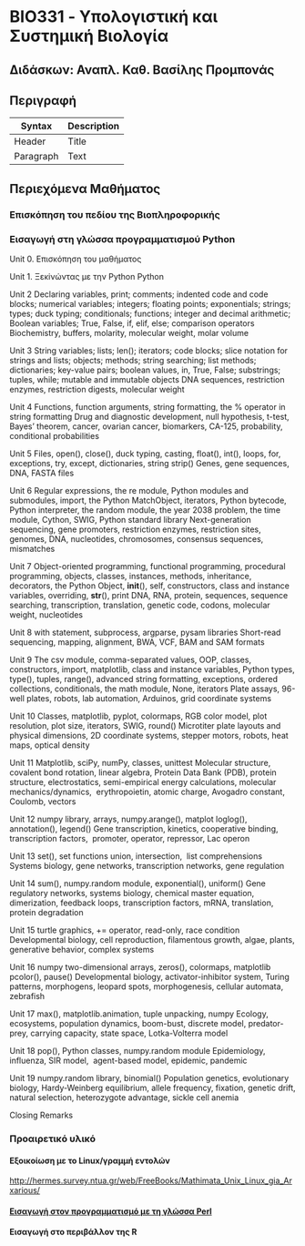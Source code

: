 # BIO331 - Υπολογιστική και Συστημική Βιολογία

## Διδάσκων: Αναπλ. Καθ. Βασίλης Προμπονάς

##  Περιγραφή 

| Syntax | Description |
| --- | ----------- |
| Header | Title |
| Paragraph | Text |

## Περιεχόμενα Μαθήματος
### Επισκόπηση του πεδίου της Βιοπληροφορικής
### Εισαγωγή στη γλώσσα προγραμματισμού Python
Unit 0. Επισκόπηση του μαθήματος


Unit 1. Ξεκiνώντας με την Python
Python

Unit 2
Declaring variables, print; comments; indented code and code blocks; numerical variables; integers; floating points; exponentials; strings; types; duck typing; conditionals; functions; integer and decimal arithmetic; Boolean variables; True, False, if, elif, else; comparison operators 
Biochemistry, buffers, molarity, molecular weight, molar volume

Unit 3
String variables; lists; len(); iterators; code blocks; slice notation for strings and lists; objects; methods; string searching; list methods; dictionaries; key-value pairs; boolean values, in, True, False; substrings; tuples, while; mutable and immutable objects 
DNA sequences, restriction enzymes, restriction digests, molecular weight

Unit 4
Functions, function arguments, string formatting, the % operator in string formatting 
Drug and diagnostic development, null hypothesis, t-test, Bayes’ theorem, cancer, ovarian cancer, biomarkers, CA-125, probability, conditional probabilities

Unit 5
Files, open(), close(), duck typing, casting, float(), int(), loops, for, exceptions, try, except, dictionaries, string strip()
Genes, gene sequences, DNA, FASTA files

Unit 6
Regular expressions, the re module, Python modules and submodules, import, the Python MatchObject, iterators, Python bytecode, Python interpreter, the random module, the year 2038 problem, the time module, Cython, SWIG, Python standard library 
Next-generation sequencing, gene promoters, restriction enzymes, restriction sites, genomes, DNA, nucleotides, chromosomes, consensus sequences, mismatches

Unit 7
Object-oriented programming, functional programming, procedural programming, objects, classes, instances, methods, inheritance, decorators, the Python Object, __init__(), self, constructors, class and instance variables, overriding, __str__(), print 
DNA, RNA, protein, sequences, sequence searching, transcription, translation, genetic code, codons, molecular weight, nucleotides

Unit 8
with statement, subprocess, argparse, pysam libraries
Short-read sequencing, mapping, alignment, BWA, VCF, BAM and SAM formats

Unit 9
The csv module, comma-separated values, OOP, classes, constructors, import, matplotlib, class and instance variables, Python types, type(), tuples, range(), advanced string formatting, exceptions, ordered collections, conditionals, the math module, None, iterators 
Plate assays, 96-well plates, robots, lab automation, Arduinos, grid coordinate systems

Unit 10
Classes, matplotlib, pyplot, colormaps, RGB color model, plot resolution, plot size, iterators, SWIG, round()
Microtiter plate layouts and physical dimensions, 2D coordinate systems, stepper motors, robots, heat maps, optical density

Unit 11
Matplotlib, sciPy, numPy, classes, unittest
Molecular structure, covalent bond rotation, linear algebra, Protein Data Bank (PDB), protein structure, electrostatics, semi-empirical energy calculations, molecular mechanics/dynamics,  erythropoietin, atomic charge, Avogadro constant, Coulomb, vectors

Unit 12
numpy library, arrays, numpy.arange(), matplot loglog(), annotation(), legend()
Gene transcription, kinetics, cooperative binding, transcription factors,  promoter, operator, repressor, Lac operon

Unit 13
set(), set functions union, intersection,  list comprehensions 
Systems biology, gene networks, transcription networks, gene regulation

Unit 14
sum(), numpy.random module, exponential(), uniform()
Gene regulatory networks, systems biology, chemical master equation, dimerization, feedback loops, transcription factors, mRNA, translation, protein degradation

Unit 15
turtle graphics, += operator, read-only, race condition
Developmental biology, cell reproduction, filamentous growth, algae, plants, generative behavior, complex systems


Unit 16
numpy two-dimensional arrays, zeros(), colormaps, matplotlib  pcolor(), pause()
Developmental biology, activator-inhibitor system, Turing patterns, morphogens, leopard spots, morphogenesis, cellular automata, zebrafish

Unit 17
max(), matplotlib.animation, tuple unpacking, numpy
Ecology, ecosystems, population dynamics, boom-bust, discrete model, predator-prey, carrying capacity, state space, Lotka-Volterra model

Unit 18
pop(), Python classes, numpy.random module
Epidemiology, influenza, SIR model,  agent-based model, epidemic, pandemic


Unit 19
numpy.random library, binomial()
Population genetics, evolutionary biology, Hardy-Weinberg equilibrium, allele frequency, fixation, genetic drift, natural selection, heterozygote advantage, sickle cell anemia

Closing Remarks
### Προαιρετικό υλικό
#### Εξοικοίωση με το Linux/γραμμή εντολών
http://hermes.survey.ntua.gr/web/FreeBooks/Mathimata_Unix_Linux_gia_Arxarious/
#### [Εισαγωγή στον προγραμματισμό με τη γλώσσα Perl](https://github.com/vprobon/BIO331/blob/master/perl.md)
#### Εισαγωγή στο περιβάλλον της R
